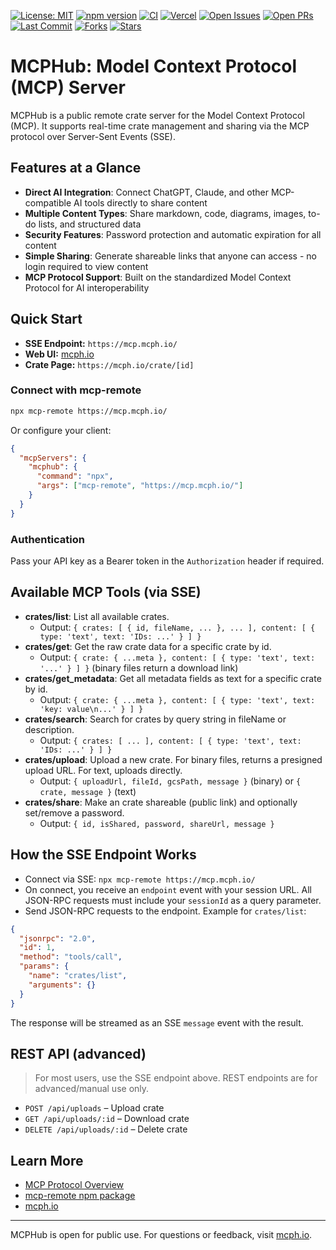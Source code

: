 [![License: MIT](https://img.shields.io/badge/License-MIT-yellow.svg)](https://opensource.org/licenses/MIT)
[![npm version](https://img.shields.io/npm/v/mcp-hub.svg)](https://www.npmjs.com/package/mcp-hub)
[![CI](https://github.com/OWNER/REPO/actions/workflows/ci.yml/badge.svg)](https://github.com/OWNER/REPO/actions/workflows/ci.yml)
[![Vercel](https://vercelbadge.vercel.app/api/OWNER/REPO)](https://vercel.com/OWNER/REPO)
[![Open Issues](https://img.shields.io/github/issues/OWNER/REPO.svg)](https://github.com/OWNER/REPO/issues)
[![Open PRs](https://img.shields.io/github/issues-pr/OWNER/REPO.svg)](https://github.com/OWNER/REPO/pulls)
[![Last Commit](https://img.shields.io/github/last-commit/OWNER/REPO.svg)](https://github.com/OWNER/REPO/commits/main)
[![Forks](https://img.shields.io/github/forks/OWNER/REPO.svg?style=social&label=Fork)](https://github.com/OWNER/REPO/fork)
[![Stars](https://img.shields.io/github/stars/OWNER/REPO.svg?style=social&label=Star)](https://github.com/OWNER/REPO)

# MCPHub: Model Context Protocol (MCP) Server

MCPHub is a public remote crate server for the Model Context Protocol (MCP). It supports real-time crate management and sharing via the MCP protocol over Server-Sent Events (SSE).

## Features at a Glance

- **Direct AI Integration**: Connect ChatGPT, Claude, and other MCP-compatible AI tools directly to share content
- **Multiple Content Types**: Share markdown, code, diagrams, images, to-do lists, and structured data
- **Security Features**: Password protection and automatic expiration for all content
- **Simple Sharing**: Generate shareable links that anyone can access - no login required to view content
- **MCP Protocol Support**: Built on the standardized Model Context Protocol for AI interoperability

## Quick Start

- **SSE Endpoint:** `https://mcp.mcph.io/`
- **Web UI:** [mcph.io](https://mcph.io)
- **Crate Page:** `https://mcph.io/crate/[id]`

### Connect with mcp-remote

```sh
npx mcp-remote https://mcp.mcph.io/
```

Or configure your client:

```json
{
  "mcpServers": {
    "mcphub": {
      "command": "npx",
      "args": ["mcp-remote", "https://mcp.mcph.io/"]
    }
  }
}
```

### Authentication

Pass your API key as a Bearer token in the `Authorization` header if required.

## Available MCP Tools (via SSE)

- **crates/list**: List all available crates.
  - Output: `{ crates: [ { id, fileName, ... }, ... ], content: [ { type: 'text', text: 'IDs: ...' } ] }`
- **crates/get**: Get the raw crate data for a specific crate by id.
  - Output: `{ crate: { ...meta }, content: [ { type: 'text', text: '...' } ] }` (binary files return a download link)
- **crates/get_metadata**: Get all metadata fields as text for a specific crate by id.
  - Output: `{ crate: { ...meta }, content: [ { type: 'text', text: 'key: value\n...' } ] }`
- **crates/search**: Search for crates by query string in fileName or description.
  - Output: `{ crates: [ ... ], content: [ { type: 'text', text: 'IDs: ...' } ] }`
- **crates/upload**: Upload a new crate. For binary files, returns a presigned upload URL. For text, uploads directly.
  - Output: `{ uploadUrl, fileId, gcsPath, message }` (binary) or `{ crate, message }` (text)
- **crates/share**: Make an crate shareable (public link) and optionally set/remove a password.
  - Output: `{ id, isShared, password, shareUrl, message }`

## How the SSE Endpoint Works

- Connect via SSE: `npx mcp-remote https://mcp.mcph.io/`
- On connect, you receive an `endpoint` event with your session URL. All JSON-RPC requests must include your `sessionId` as a query parameter.
- Send JSON-RPC requests to the endpoint. Example for `crates/list`:

```json
{
  "jsonrpc": "2.0",
  "id": 1,
  "method": "tools/call",
  "params": {
    "name": "crates/list",
    "arguments": {}
  }
}
```

The response will be streamed as an SSE `message` event with the result.

## REST API (advanced)

> For most users, use the SSE endpoint above. REST endpoints are for advanced/manual use only.

- `POST /api/uploads` – Upload crate
- `GET /api/uploads/:id` – Download crate
- `DELETE /api/uploads/:id` – Delete crate

## Learn More

- [MCP Protocol Overview](https://github.com/cloudflare/agents/tree/main/examples/mcp)
- [mcp-remote npm package](https://www.npmjs.com/package/mcp-remote)
- [mcph.io](https://mcph.io)

---

MCPHub is open for public use. For questions or feedback, visit [mcph.io](https://mcph.io).
